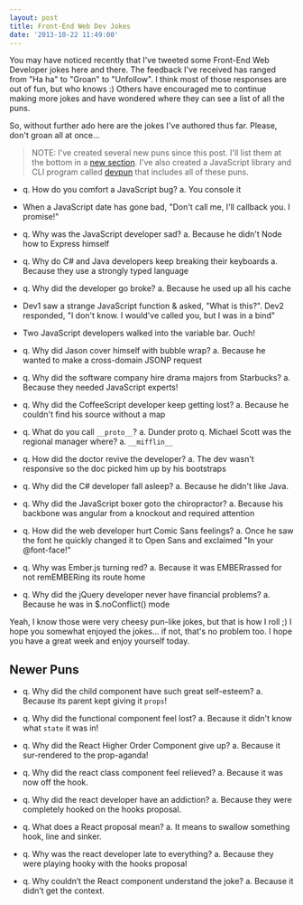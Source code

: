 ```yaml
---
layout: post
title: Front-End Web Dev Jokes
date: '2013-10-22 11:49:00'
---
```


You may have noticed recently that I've tweeted some Front-End Web Developer jokes here and there. The feedback I've received has ranged from "Ha ha" to "Groan" to "Unfollow". I think most of those responses are out of fun, but who knows :) Others have encouraged me to continue making more jokes and have wondered where they can see a list of all the puns.

So, without further ado here are the jokes I've authored thus far. Please, don't groan all at once...

> NOTE: I've created several new puns since this post. I'll list them at the bottom in a [new section](#newer-puns). I've also created a JavaScript library and CLI program called [devpun](https://npm.im/devpun) that includes all of these puns.

* q. How do you comfort a JavaScript bug? a. You console it

* When a JavaScript date has gone bad, "Don't call me, I'll callback you. I promise!"

* q. Why was the JavaScript developer sad? a. Because he didn't Node how to Express himself

* q. Why do C# and Java developers keep breaking their keyboards a. Because they use a strongly typed language

* q. Why did the developer go broke? a. Because he used up all his cache

* Dev1 saw a strange JavaScript function & asked, "What is this?". Dev2 responded, "I don't know. I would've called you, but I was in a bind"

* Two JavaScript developers walked into the variable bar. Ouch!

* q. Why did Jason cover himself with bubble wrap? a. Because he wanted to make a cross-domain JSONP request

* q. Why did the software company hire drama majors from Starbucks? a. Because they needed JavaScript experts!

* q. Why did the CoffeeScript developer keep getting lost? a. Because he couldn't find his source without a map

* q. What do you call `__proto__`? a. Dunder proto q. Michael Scott was the regional manager where? a. `__mifflin__`

* q. How did the doctor revive the developer? a. The dev wasn't responsive so the doc picked him up by his bootstraps

* q. Why did the C# developer fall asleep? a. Because he didn't like Java.

* q. Why did the JavaScript boxer goto the chiropractor? a. Because his backbone was angular from a knockout and required attention

* q. How did the web developer hurt Comic Sans feelings? a. Once he saw the font he quickly changed it to Open Sans and exclaimed "In your @font-face!"

* q. Why was Ember.js turning red? a. Because it was EMBERrassed for not remEMBERing its route home

* q. Why did the jQuery developer never have financial problems? a. Because he was in $.noConflict() mode

Yeah, I know those were very cheesy pun-like jokes, but that is how I roll ;) I hope you somewhat enjoyed the jokes... if not, that's no problem too. I hope you have a great week and enjoy yourself today.

## Newer Puns

* q. Why did the child component have such great self-esteem? a. Because its parent kept giving it `props`!

* q. Why did the functional component feel lost? a. Because it didn't know what `state` it was in!

* q. Why did the React Higher Order Component give up? a. Because it sur-rendered to the prop-aganda!

* q. Why did the react class component feel relieved? a. Because it was now off the hook.

* q. Why did the react developer have an addiction? a. Because they were completely hooked on the hooks proposal.

* q. What does a React proposal mean? a. It means to swallow something hook, line and sinker.

* q. Why was the react developer late to everything? a. Because they were playing hooky with the hooks proposal

* q. Why couldn’t the React component understand the joke? a. Because it didn’t get the context.
